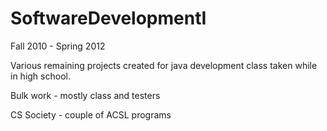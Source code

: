 SoftwareDevelopmentI
====================

Fall 2010 - Spring 2012

Various remaining projects created for java development class taken while in high school.

Bulk work - mostly class and testers

CS Society - couple of ACSL programs
